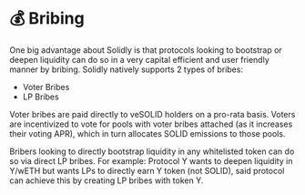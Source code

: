# 💰 Bribing

One big advantage about Solidly is that protocols looking to bootstrap or deepen liquidity can do so in a very capital efficient and user friendly manner by bribing. Solidly natively supports 2 types of bribes:

* Voter Bribes
* LP Bribes

Voter bribes are paid directly to veSOLID holders on a pro-rata basis. Voters are incentivized to vote for pools with voter bribes attached (as it increases their voting APR), which in turn allocates SOLID emissions to those pools.

Bribers looking to directly bootstrap liquidity in any whitelisted token can do so via direct LP bribes. For example: Protocol Y wants to deepen liquidity in Y/wETH but wants LPs to directly earn Y token (not SOLID), said protocol can achieve this by creating LP bribes with token Y.

